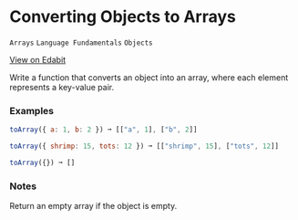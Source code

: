 # Converting Objects to Arrays

`Arrays` `Language Fundamentals` `Objects`

[View on Edabit](https://edabit.com/challenge/pPNAs5PvB3WvnDwDM)

Write a function that converts an object into an array, where each element represents a key-value pair.

### Examples

```js
toArray({ a: 1, b: 2 }) ➞ [["a", 1], ["b", 2]]

toArray({ shrimp: 15, tots: 12 }) ➞ [["shrimp", 15], ["tots", 12]]

toArray({}) ➞ []
```

### Notes

Return an empty array if the object is empty.
